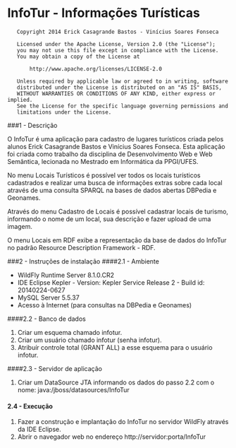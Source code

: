 InfoTur - Informações Turísticas
================================
```
   Copyright 2014 Erick Casagrande Bastos - Vinícius Soares Fonseca
 
   Licensed under the Apache License, Version 2.0 (the "License");
   you may not use this file except in compliance with the License.
   You may obtain a copy of the License at
 
       http://www.apache.org/licenses/LICENSE-2.0
 
   Unless required by applicable law or agreed to in writing, software
   distributed under the License is distributed on an "AS IS" BASIS,
   WITHOUT WARRANTIES OR CONDITIONS OF ANY KIND, either express or implied.
   See the License for the specific language governing permissions and
   limitations under the License.
```
###1 - Descrição

O InfoTur é uma aplicação para cadastro de lugares turísticos criada pelos alunos Erick Casagrande Bastos e Vinícius Soares Fonseca. Esta aplicação foi criada como trabalho da disciplina de Desenvolvimento Web e Web Semântica, lecionada no Mestrado em Informática	da PPGI/UFES.

No menu Locais Turísticos é possível ver todos os locais turísticos cadastrados e realizar uma busca de informações 
extras sobre cada local através de uma consulta SPARQL na bases de dados abertas DBPedia e Geonames.

Através do menu Cadastro de Locais é possível cadastrar locais de turismo, informando o nome de um local, 
sua descrição e fazer upload de uma imagem.

O menu Locais em RDF exibe a representação da base de dados do InfoTur no padrão Resource Description Framework - RDF. 

###2 - Instruções de instalação
####2.1 - Ambiente

- WildFly Runtime Server 8.1.0.CR2
- IDE Eclipse Kepler - Version: Kepler Service Release 2 - Build id: 20140224-0627
- MySQL Server 5.5.37
- Acesso à Internet (para consultas na DBPedia e Geonames)

####2.2 - Banco de dados

1.  Criar um esquema chamado infotur.
2.  Criar um usuário chamado infotur (senha infotur).
3.  Atribuír controle total (GRANT ALL) a esse esquema para o usuário infotur.

####2.3 - Servidor de aplicação

1.  Criar um DataSource JTA informando os dados do passo 2.2 com o nome: java:/jboss/datasources/InfoTur

#### 2.4 - Execução

1.  Fazer a construção e implantação do InfoTur no servidor WildFly através da IDE Eclipse.
2.  Abrir o navegador web no endereço http://servidor:porta/InfoTur

 





